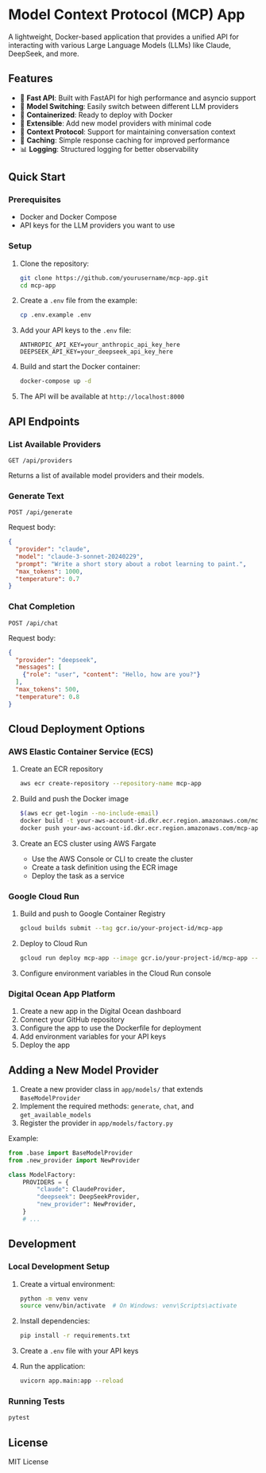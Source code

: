 # Model Context Protocol (MCP) App

A lightweight, Docker-based application that provides a unified API for interacting with various Large Language Models (LLMs) like Claude, DeepSeek, and more.

## Features

- 🚀 **Fast API**: Built with FastAPI for high performance and asyncio support
- 🔄 **Model Switching**: Easily switch between different LLM providers
- 🐳 **Containerized**: Ready to deploy with Docker
- 🔌 **Extensible**: Add new model providers with minimal code
- 🧠 **Context Protocol**: Support for maintaining conversation context
- 💾 **Caching**: Simple response caching for improved performance
- 📊 **Logging**: Structured logging for better observability

## Quick Start

### Prerequisites

- Docker and Docker Compose
- API keys for the LLM providers you want to use

### Setup

1. Clone the repository:
   ```bash
   git clone https://github.com/yourusername/mcp-app.git
   cd mcp-app
   ```

2. Create a `.env` file from the example:
   ```bash
   cp .env.example .env
   ```

3. Add your API keys to the `.env` file:
   ```
   ANTHROPIC_API_KEY=your_anthropic_api_key_here
   DEEPSEEK_API_KEY=your_deepseek_api_key_here
   ```

4. Build and start the Docker container:
   ```bash
   docker-compose up -d
   ```

5. The API will be available at `http://localhost:8000`

## API Endpoints

### List Available Providers

```
GET /api/providers
```

Returns a list of available model providers and their models.

### Generate Text

```
POST /api/generate
```

Request body:
```json
{
  "provider": "claude",
  "model": "claude-3-sonnet-20240229",
  "prompt": "Write a short story about a robot learning to paint.",
  "max_tokens": 1000,
  "temperature": 0.7
}
```

### Chat Completion

```
POST /api/chat
```

Request body:
```json
{
  "provider": "deepseek",
  "messages": [
    {"role": "user", "content": "Hello, how are you?"}
  ],
  "max_tokens": 500,
  "temperature": 0.8
}
```

## Cloud Deployment Options

### AWS Elastic Container Service (ECS)

1. Create an ECR repository
   ```bash
   aws ecr create-repository --repository-name mcp-app
   ```

2. Build and push the Docker image
   ```bash
   $(aws ecr get-login --no-include-email)
   docker build -t your-aws-account-id.dkr.ecr.region.amazonaws.com/mcp-app:latest .
   docker push your-aws-account-id.dkr.ecr.region.amazonaws.com/mcp-app:latest
   ```

3. Create an ECS cluster using AWS Fargate
   - Use the AWS Console or CLI to create the cluster
   - Create a task definition using the ECR image
   - Deploy the task as a service

### Google Cloud Run

1. Build and push to Google Container Registry
   ```bash
   gcloud builds submit --tag gcr.io/your-project-id/mcp-app
   ```

2. Deploy to Cloud Run
   ```bash
   gcloud run deploy mcp-app --image gcr.io/your-project-id/mcp-app --platform managed
   ```

3. Configure environment variables in the Cloud Run console

### Digital Ocean App Platform

1. Create a new app in the Digital Ocean dashboard
2. Connect your GitHub repository
3. Configure the app to use the Dockerfile for deployment
4. Add environment variables for your API keys
5. Deploy the app

## Adding a New Model Provider

1. Create a new provider class in `app/models/` that extends `BaseModelProvider`
2. Implement the required methods: `generate`, `chat`, and `get_available_models`
3. Register the provider in `app/models/factory.py`

Example:
```python
from .base import BaseModelProvider
from .new_provider import NewProvider

class ModelFactory:
    PROVIDERS = {
        "claude": ClaudeProvider,
        "deepseek": DeepSeekProvider,
        "new_provider": NewProvider,
    }
    # ...
```

## Development

### Local Development Setup

1. Create a virtual environment:
   ```bash
   python -m venv venv
   source venv/bin/activate  # On Windows: venv\Scripts\activate
   ```

2. Install dependencies:
   ```bash
   pip install -r requirements.txt
   ```

3. Create a `.env` file with your API keys

4. Run the application:
   ```bash
   uvicorn app.main:app --reload
   ```

### Running Tests

```bash
pytest
```

## License

MIT License
